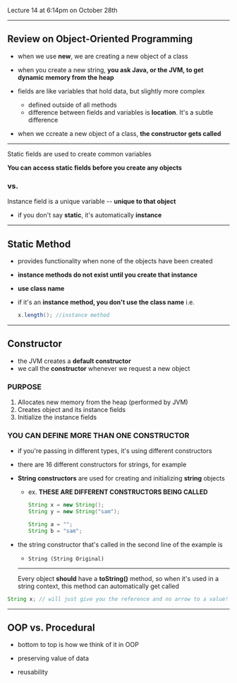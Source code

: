 Lecture 14 at 6:14pm on October 28th

---

## Review on Object-Oriented Programming

- when we use **new**, we are creating a new object of a class
- when you create a new string, **you ask Java, or the JVM, to get dynamic memory from the heap**

- fields are like variables that hold data, but slightly more complex
  - defined outside of all methods
  - difference between fields and variables is **location**. It's a subtle difference
- when we ccreate a new object of a class, **the constructor gets called**

---

Static fields are used to create common variables

**You can access static fields before you create any objects**

### vs.

Instance field is a unique variable -- **unique to that object**

- if you don't say **static**, it's automatically **instance**

---

## Static Method

- provides functionality when none of the objects have been created

- **instance methods do not exist until you create that instance**

- **use class name**

- if it's an **instance method, you don't use the class name** i.e. 

  ```java
  x.length(); //instance method
  ```

  

---

## Constructor

- the JVM creates a **default constructor**
- we call the **constructor** whenever we request a new object

### PURPOSE

1. Allocates new memory from the heap (performed by JVM)
2. Creates object and its instance fields
3. Initialize the instance fields

### YOU CAN DEFINE MORE THAN ONE CONSTRUCTOR

- if you're passing in different types, it's using different constructors

- there are 16 different constructors for strings, for example

- **String constructors** are used for creating and initializing **string** objects

  

  - ex. **THESE ARE DIFFERENT CONSTRUCTORS BEING CALLED**

    ``` java
    String x = new String();
    String y = new String("sam");
    
    String a = "";
    String b = "sam";
    ```

    

- the string constructor that's called in the second line of the example is 

  - ```String (String Original)```

  ---

  Every object **should** have a **toString()** method, so when it's used in a string context, this method can automatically get called

```java
String x; // will just give you the reference and no arrow to a value!
```

---

## OOP vs. Procedural

- bottom to top is how we think of it in OOP



- preserving value of data
- reusability

